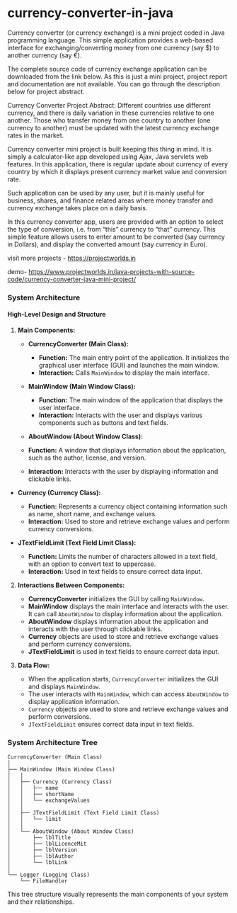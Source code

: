 # currency-converter-in-java


Currency converter (or currency exchange) is a mini project coded in Java programming language. This simple application provides a web-based interface for exchanging/converting money from one currency (say $) to another currency (say €).

The complete source code of currency exchange application can be downloaded from the link below. As this is just a mini project, project report and documentation are not available. You can go through the description below for project abstract.

Currency Converter Project Abstract:
Different countries use different currency, and there is daily variation in these currencies relative to one another. Those who transfer money from one country to another (one currency to another) must be updated with the latest currency exchange rates in the market.

Currency converter mini project is built keeping this thing in mind. It is simply a calculator-like app developed using Ajax, Java servlets web features. In this application, there is regular update about currency of every country by which it displays present currency market value and conversion rate.

Such application can be used by any user, but it is mainly useful for business, shares, and finance related areas where money transfer and currency exchange takes place on a daily basis.

In this currency converter app, users are provided with an option to select the type of conversion, i.e. from “this” currency to “that” currency. This simple feature allows users to enter amount to be converted (say currency in Dollars), and display the converted amount (say currency in Euro).



visit more projects - https://projectworlds.in

demo- https://www.projectworlds.in/java-projects-with-source-code/currency-converter-java-mini-project/


### System Architecture 

#### High-Level Design and Structure

1. **Main Components:**
   - **CurrencyConverter (Main Class):**
     - **Function:** The main entry point of the application. It initializes the graphical user interface (GUI) and launches the main window.
     - **Interaction:** Calls `MainWindow` to display the main interface.

   - **MainWindow (Main Window Class):**
     - **Function:** The main window of the application that displays the user interface.
     - **Interaction:** Interacts with the user and displays various components such as buttons and text fields.

    - **AboutWindow (About Window Class):**
     - **Function:** A window that displays information about the application, such as the author, license, and version.
     - **Interaction:** Interacts with the user by displaying information and clickable links.

 - **Currency (Currency Class):**
     - **Function:** Represents a currency object containing information such as name, short name, and exchange values.
     - **Interaction:** Used to store and retrieve exchange values and perform currency conversions.

 - **JTextFieldLimit (Text Field Limit Class):**
     - **Function:** Limits the number of characters allowed in a text field, with an option to convert text to uppercase.
     - **Interaction:** Used in text fields to ensure correct data input.
       
2. **Interactions Between Components:**
   - **CurrencyConverter** initializes the GUI by calling `MainWindow`.
   - **MainWindow** displays the main interface and interacts with the user. It can call `AboutWindow` to display information about the application.
   - **AboutWindow** displays information about the application and interacts with the user through clickable links.
   - **Currency** objects are used to store and retrieve exchange values and perform currency conversions.
   - **JTextFieldLimit** is used in text fields to ensure correct data input.

3. **Data Flow:**
   - When the application starts, `CurrencyConverter` initializes the GUI and displays `MainWindow`.
   - The user interacts with `MainWindow`, which can access `AboutWindow` to display application information.
   - `Currency` objects are used to store and retrieve exchange values and perform conversions.
   - `JTextFieldLimit` ensures correct data input in text fields.

### System Architecture Tree

```
CurrencyConverter (Main Class)
│
├── MainWindow (Main Window Class)
│   │
│   ├── Currency (Currency Class)
│   │   ├── name
│   │   ├── shortName
│   │   └── exchangeValues
│   │
│   ├── JTextFieldLimit (Text Field Limit Class)
│   │   └── limit
│   │
│   └── AboutWindow (About Window Class)
│       ├── lblTitle
│       ├── lblLicenceMit
│       ├── lblVersion
│       ├── lblAuthor
│       └── lblLink
│
└── Logger (Logging Class)
    └── FileHandler
```

This tree structure visually represents the main components of your system and their relationships.
